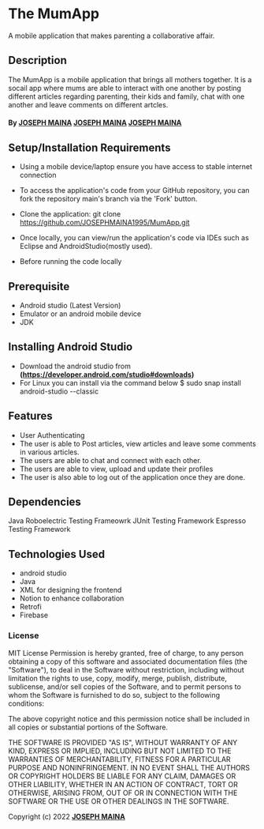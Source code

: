 # The MumApp
A mobile application that makes parenting a collaborative affair.
## Description
The MumApp is a mobile application that brings all mothers together. It is a socail app where mums are able to interact with one another by posting different articles regarding parenting, their kids and family, chat with one another and leave comments on different artcles.

#### By **[JOSEPH MAINA](https://github.com/JOSEPHMAINA1995)** **[JOSEPH MAINA](https://github.com/JOSEPHMAINA1995)** **[JOSEPH MAINA](https://github.com/JOSEPHMAINA1995)**

## Setup/Installation Requirements

* Using a mobile device/laptop ensure you have access to stable internet connection

* To access the application's code from your GitHub repository, you can fork the repository main's branch via the 'Fork' button.

* Clone the application: git clone https://github.com/JOSEPHMAINA1995/MumApp.git

* Once locally, you can view/run the application's code via IDEs such as Eclipse and AndroidStudio(mostly used).

* Before running the code locally


## Prerequisite
* Android studio (Latest Version)
* Emulator or an android mobile device
* JDK	

## Installing Android Studio
* Download the android studio from **(https://developer.android.com/studio#downloads)**
* For Linux you can install via the command below
$ sudo snap install android-studio --classic
	
## Features

* User Authenticating
* The user is able to Post articles, view articles and leave some comments in various articles.
* The users are able to chat and connect with each other.
* The users are able to view, upload and update their profiles
* The user is also able to log out of the application once they are done.



## Dependencies
Java
Roboelectric Testing Frameowrk
JUnit Testing Framework
Espresso Testing Framework


## Technologies Used

* android studio
* Java
* XML for designing the frontend
* Notion to enhance collaboration
* Retrofi
* Firebase

### License

MIT License
Permission is hereby granted, free of charge, to any person obtaining a copy
of this software and associated documentation files (the "Software"), to deal
in the Software without restriction, including without limitation the rights
to use, copy, modify, merge, publish, distribute, sublicense, and/or sell
copies of the Software, and to permit persons to whom the Software is
furnished to do so, subject to the following conditions:

The above copyright notice and this permission notice shall be included in all
copies or substantial portions of the Software.

THE SOFTWARE IS PROVIDED "AS IS", WITHOUT WARRANTY OF ANY KIND, EXPRESS OR
IMPLIED, INCLUDING BUT NOT LIMITED TO THE WARRANTIES OF MERCHANTABILITY,
FITNESS FOR A PARTICULAR PURPOSE AND NONINFRINGEMENT. IN NO EVENT SHALL THE
AUTHORS OR COPYRIGHT HOLDERS BE LIABLE FOR ANY CLAIM, DAMAGES OR OTHER
LIABILITY, WHETHER IN AN ACTION OF CONTRACT, TORT OR OTHERWISE, ARISING FROM,
OUT OF OR IN CONNECTION WITH THE SOFTWARE OR THE USE OR OTHER DEALINGS IN THE
SOFTWARE.<br>

Copyright (c) 2022 **[JOSEPH MAINA](https://github.com/JOSEPHMAINA1995)**
